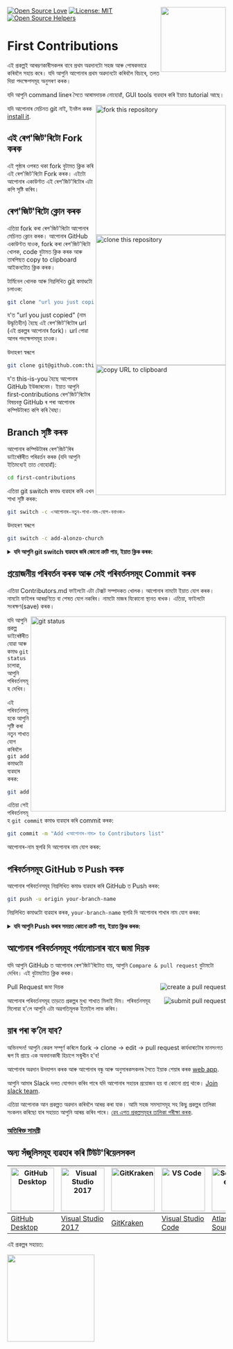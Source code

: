 [![Open Source Love](https://firstcontributions.github.io/open-source-badges/badges/open-source-v1/open-source.svg)](https://github.com/firstcontributions/open-source-badges)
[<img align="right" width="150" src="https://firstcontributions.github.io/assets/Readme/join-slack-team.png">](https://join.slack.com/t/firstcontributors/shared_invite/zt-2vqegkew0-ZuzGM1LO33C6Ts4nZyat1Q)
[![License: MIT](https://img.shields.io/badge/License-MIT-green.svg)](https://opensource.org/licenses/MIT)
[![Open Source Helpers](https://www.codetriage.com/roshanjossey/first-contributions/badges/users.svg)](https://www.codetriage.com/roshanjossey/first-contributions)


# First Contributions

এই প্ৰকল্পই আৰম্ভণকাৰীসকলৰ বাবে প্ৰথম অৱদানটো সহজ আৰু পোষকভাৱে কৰিবলৈ সহায় কৰে। যদি আপুনি আপোনাৰ প্রথম অৱদানটো কৰিবলৈ বিচাৰে, তলত দিয়া পদক্ষেপসমূহ অনুসৰণ কৰক।

যদি আপুনি command lineৰ সৈতে আৰামদায়ক নোহোৱাঁ, GUI tools ব্যৱহাৰ কৰি ইয়াত tutorial আছে।

<img align="right" width="300" src="https://firstcontributions.github.io/assets/Readme/fork.png" alt="fork this repository" />

যদি আপোনাৰ মেচিনত git নাই, ইনষ্টল কৰক [install it](https://docs.github.com/en/get-started/quickstart/set-up-git).

## এই ৰেপ'জিট'ৰিটো Fork কৰক
এই পৃষ্ঠাৰ ওপৰত থকা fork বুটামত ক্লিক কৰি এই ৰেপ'জিট'ৰিটো Fork কৰক। এইটো আপোনাৰ একাউণ্টত এই ৰেপ'জিট'ৰিটোৰ এটা কপি সৃষ্টি কৰিব।

## ৰেপ'জিট'ৰিটো ক্লোন কৰক

<img align="right" width="300" src="https://firstcontributions.github.io/assets/Readme/clone.png" alt="clone this repository" />

এতিয়া fork কৰা ৰেপ'জিট'ৰিটো আপোনাৰ মেচিনত ক্লোন কৰক। আপোনাৰ GitHub একাউণ্টত যাওক, fork কৰা ৰেপ'জিট'ৰিটো খোলক, code বুটামত ক্লিক কৰক আৰু তাৰপিছত copy to clipboard আইকনটোত ক্লিক কৰক।

টাৰ্মিনেল খোলক আৰু নিম্নলিখিত git কমাণ্ডটো চলাওক:

```bash
git clone "url you just copied"
```

য'ত "url you just copied" (নাম উদ্ধৃতিহীন) হৈছে এই ৰেপ'জিট'ৰিটোৰ url (এই প্ৰকল্পৰ আপোনাৰ fork)। url পোৱা আগৰ পদক্ষেপসমূহ চাওক।

<img align="right" width="300" src="https://firstcontributions.github.io/assets/Readme/copy-to-clipboard.png" alt="copy URL to clipboard" />

উদাহৰণ স্বৰূপে

```bash
git clone git@github.com:this-is-you/first-contributions.git
```

য'ত this-is-you হৈছে আপোনাৰ GitHub ইউজাৰনেম। ইয়াত আপুনি first-contributions ৰেপ'জিট'ৰিটোৰ বিষয়বস্তু GitHub ৰ পৰা আপোনাৰ কম্পিউটাৰত কপি কৰি থৈছা।

## Branch সৃষ্টি কৰক
আপোনাৰ কম্পিউটাৰৰ ৰেপ'জিট'ৰিৰ ডাইৰেক্টৰীত পৰিৱৰ্তন কৰক (যদি আপুনি ইতিমধ্যেই তাত নোহোৱাঁ):

```bash
cd first-contributions
```

এতিয়া git switch কমাণ্ড ব্যৱহাৰ কৰি এখন শাখা সৃষ্টি কৰক:

```bash
git switch -c <আপোনাৰ-নতুন-শাখা-নাম-যোগ-বনাওক>

```

উদাহৰণ স্বৰূপে

```bash
git switch -c add-alonzo-church
```

<details>
<summary> <strong>যদি আপুনি git switch ব্যৱহাৰ কৰি কোনো ত্ৰুটি পায়, ইয়াত ক্লিক কৰক:</strong> </summary>

যদি আপুনি "Git: ‘switch’ is not a git command. See ‘git –help’" ত্ৰুটি পায়, তেতিয়া আপুনি পুরণি সংস্কৰণৰ git ব্যৱহাৰ কৰি থকা সম্ভাৱনা আছে।
এই ক্ষেত্ৰত, git switchৰ পৰিবৰ্তে git checkout ব্যৱহাৰ কৰাৰ চেষ্টা কৰক:

```bash
git checkout -b your-new-branch-name
```

</details>

## প্ৰয়োজনীয় পৰিবৰ্তন কৰক আৰু সেই পৰিবৰ্তনসমূহ Commit কৰক

এতিয়া Contributors.md ফাইলটো এটা টেক্সট সম্পাদকত খোলক। আপোনাৰ নামটো ইয়াত যোগ কৰক। নামটো ফাইলৰ আৰম্ভণিতে বা শেষত যোগ নকৰিব। নামটো মাজৰ যিকোনো স্থানত ৰাখক। এতিয়া, ফাইলটো সংৰক্ষণ(save) কৰক।

<img align="right" width="450" src="https://firstcontributions.github.io/assets/Readme/git-status.png" alt="git status" />

যদি আপুনি প্ৰকল্প ডাইৰেক্টৰীত যোৱা আৰু কমাণ্ড `git status` চলোৱা, আপুনি পৰিবৰ্তনসমূহ দেখিব।

এই পৰিবৰ্তনসমূহকে আপুনি সৃষ্টি কৰা নতুন শাখাত যোগ কৰিবলৈ `git add` কমাণ্ডটো ব্যৱহাৰ কৰক:

```bash
git add Contributors.md
```

এতিয়া সেই পৰিবৰ্তনসমূহ `git commit` কমাণ্ড ব্যৱহাৰ কৰি commit কৰক:

```bash
git commit -m "Add <আপোনাৰ-নাম> to Contributors list"

```

আপোনাৰ-নাম স্থলৱি দি আপোনাৰ নাম যোগ কৰক:

## পৰিবৰ্তনসমূহ GitHub ত Push কৰক

আপোনাৰ পৰিবৰ্তনসমূহ নিম্নলিখিত কমাণ্ড ব্যৱহাৰ কৰি GitHub ত Push কৰক:

```bash
git push -u origin your-branch-name
```

নিম্নলিখিত কমাণ্ডটো ব্যৱহাৰ কৰক, `your-branch-name` স্থলৱি দি আপোনাৰ শাখাৰ নাম যোগ কৰক:

<details>
<summary> <strong>যদি আপুনি Push কৰাৰ সময়ত কোনো ত্ৰুটি পায়, ইয়াত ক্লিক কৰক:</strong> </summary>

- ### প্ৰমাণীকৰণ ত্ৰুটি
     <pre>remote: পাসৱৰ্ড প্ৰমাণীকৰণৰ সহায়তা অপসাৰণ কৰা হৈছিল 13 আগষ্ট, 2021 তাৰিখে
  remote: অনুগ্ৰহ কৰি চাওক:: https://github.blog/2020-12-15-token-authentication-requirements-for-git-operations/ অধিক তথ্যৰ বাবে
অনুগ্ৰহ কৰি এইটো চাওক: 'https://github.com/<your-username>/first-contributions.git/'</pre>
  যাওক [GitHub's tutorial](https://docs.github.com/en/authentication/connecting-to-github-with-ssh/adding-a-new-ssh-key-to-your-github-account) SSH কী সৃষ্ট আৰু কনফিগাৰ কৰাৰ জন্য যোৱা

  আপুনি 'git remote -v' কমাণ্ডটো চলাব পাৰে আপোনাৰ দূৰৱর্তী ঠিকনাটো পৰীক্ষা কৰিবলৈ।

যদি ইয়াৰ আউটপুটটি এইদৰে দেখায়:
  <pre>origin	https://github.com/your-username/your_repo.git (fetch)
  origin	https://github.com/your-username/your_repo.git (push)</pre>
  
  কমাণ্ড ব্যৱহাৰ কৰি ইয়াক পৰিবৰ্তন কৰক:
  ```bash
  git remote set-url origin git@github.com:your-username/your_repo.git
  ```
 নহলে আপুনি কেতিয়াও লগইনৰ বাবে নিৰ্দিষ্ট নাম আৰু পাছৱৰ্ড দিয়া হব আৰু লগইন ত্ৰুটি হব।
</details>

## আপোনাৰ পৰিবৰ্তনসমূহ পৰ্যালোচনাৰ বাবে জমা দিয়ক
যদি আপুনি GitHub ত আপোনাৰ ৰেপ'জিট'ৰিটোত যায়, আপুনি `Compare & pull request` বুটামটো দেখিব। এই বুটামটোত ক্লিক কৰক।

<img style="float: right;" src="https://firstcontributions.github.io/assets/Readme/compare-and-pull.png" alt="create a pull request" />

Pull Request জমা দিয়ক

<img style="float: right;" src="https://firstcontributions.github.io/assets/Readme/submit-pull-request.png" alt="submit pull request" />

আপোনাৰ পৰিবৰ্তনসমূহ তাড়তে প্ৰকল্পৰ মুখ্য শাখাত মিলাই দিম। পৰিবৰ্তনসমূহ মিলোৱা হ'লে আপুনি এটা অৱগতিমূলক ইমেইল লাভ কৰিব।

## য়াৰ পৰা ক’লৈ যাব?
অভিনন্দন! আপুনি কেৱল সম্পূৰ্ণ কৰিলে fork -> clone -> edit -> pull request কাৰ্যধাৰাটোৰ মানসংগত ৰূপ যি প্ৰায়ে এক অবদানকাৰী হিচাপে সন্মুখীন হ'ব!

আপোনাৰ অৱদান উদযাপন কৰক আৰু আপোনাৰ বন্ধু আৰু অনুসাৰকসকলৰ সৈতে ইয়াক শেয়াৰ কৰক [web app](https://firstcontributions.github.io/#social-share).

আপুনি আমাৰ Slack দলত যোগদান কৰিব পাৰে যদি আপোনাৰ সহায়ৰ প্ৰয়োজন হয় বা কোনো প্ৰশ্ন থাকে। [Join slack team](https://join.slack.com/t/firstcontributors/shared_invite/zt-2vqegkew0-ZuzGM1LO33C6Ts4nZyat1Q).

এতিয়া আপোনাক আন প্ৰকল্পত অৱদান কৰিবলৈ আৰম্ভ কৰা যাক। আমি সহজ সমস্যাসমূহ সহ কিছু প্ৰকল্পৰ তালিকা সংকলন কৰিছো যাৰ সহায়ত আপুনি আৰম্ভ কৰিব পাৰে। [ৱেব এপত প্ৰকল্পসমূহৰ তালিকা পৰীক্ষা কৰক](https://firstcontributions.github.io/#project-list).

### [অতিৰিক্ত সামগ্ৰী](additional-material/git_workflow_scenarios/additional-material.md)

## অন্য সঁজুলিসমূহ ব্যৱহাৰ কৰি টিউট'ৰিয়েলসকল

| <a href="gui-tool-tutorials/github-desktop-tutorial.md"><img alt="GitHub Desktop" src="https://desktop.github.com/images/desktop-icon.svg" width="100"></a> | <a href="gui-tool-tutorials/github-windows-vs2017-tutorial.md"><img alt="Visual Studio 2017" src="https://upload.wikimedia.org/wikipedia/commons/c/cd/Visual_Studio_2017_Logo.svg" width="100"></a> | <a href="gui-tool-tutorials/gitkraken-tutorial.md"><img alt="GitKraken" src="https://firstcontributions.github.io/assets/gui-tool-tutorials/gitkraken-tutorial/gk-icon.png" width="100"></a> | <a href="gui-tool-tutorials/github-windows-vs-code-tutorial.md"><img alt="VS Code" src="https://upload.wikimedia.org/wikipedia/commons/1/1c/Visual_Studio_Code_1.35_icon.png" width=100></a> | <a href="gui-tool-tutorials/sourcetree-macos-tutorial.md"><img alt="Sourcetree App" src="https://wac-cdn.atlassian.com/dam/jcr:81b15cde-be2e-4f4a-8af7-9436f4a1b431/Sourcetree-icon-blue.svg" width=100></a> | <a href="gui-tool-tutorials/github-windows-intellij-tutorial.md"><img alt="IntelliJ IDEA" src="https://upload.wikimedia.org/wikipedia/commons/thumb/9/9c/IntelliJ_IDEA_Icon.svg/512px-IntelliJ_IDEA_Icon.svg.png" width=100></a> |
| ----------------------------------------------------------------------------------------------------------------------------------------------------------- | --------------------------------------------------------------------------------------------------------------------------------------------------------------------------------------------------- | -------------------------------------------------------------------------------------------------------------------------------------------------------------------------------------------- | -------------------------------------------------------------------------------------------------------------------------------------------------------------------------------------------- | ------------------------------------------------------------------------------------------------------------------------------------------------------------------------------------------------------------ | -------------------------------------------------------------------------------------------------------------------------------------------------------------------------------------------------------------------------------- |
| [GitHub Desktop](gui-tool-tutorials/github-desktop-tutorial.md)                                                                                             | [Visual Studio 2017](gui-tool-tutorials/github-windows-vs2017-tutorial.md)                                                                                                                          | [GitKraken](gui-tool-tutorials/gitkraken-tutorial.md)                                                                                                                                        | [Visual Studio Code](gui-tool-tutorials/github-windows-vs-code-tutorial.md)                                                                                                                  | [Atlassian Sourcetree](gui-tool-tutorials/sourcetree-macos-tutorial.md)                                                                                                                                      | [IntelliJ IDEA](gui-tool-tutorials/github-windows-intellij-tutorial.md)                                                                                                                                                          |

<p>এই প্ৰকল্পৰ সহায়ত:</p>
<p>
  <a href="https://www.digitalocean.com/">
    <img src="https://opensource.nyc3.cdn.digitaloceanspaces.com/attribution/assets/SVG/DO_Logo_horizontal_blue.svg" width="201px">
  </a>
</p>


